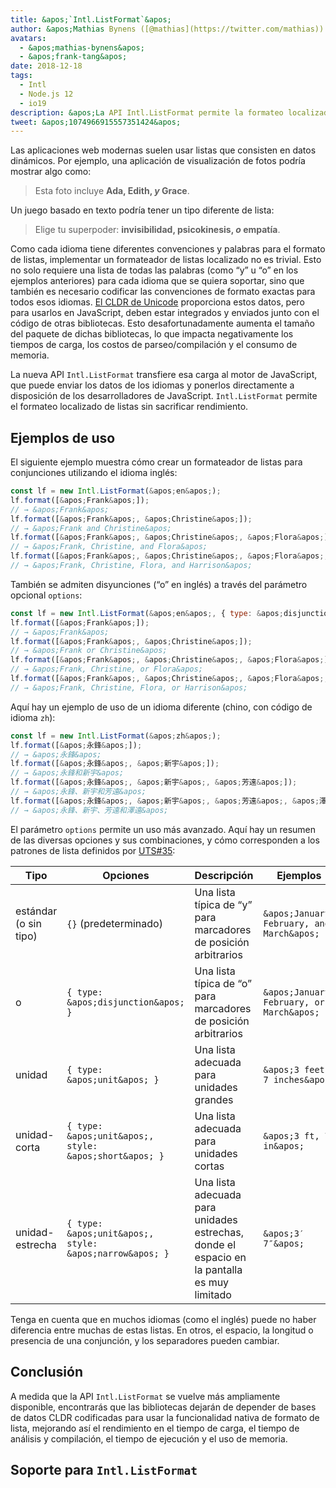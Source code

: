 ```yaml
---
title: &apos;`Intl.ListFormat`&apos;
author: &apos;Mathias Bynens ([@mathias](https://twitter.com/mathias)) y Frank Yung-Fong Tang&apos;
avatars:
  - &apos;mathias-bynens&apos;
  - &apos;frank-tang&apos;
date: 2018-12-18
tags:
  - Intl
  - Node.js 12
  - io19
description: &apos;La API Intl.ListFormat permite la formateo localizado de listas sin sacrificar rendimiento.&apos;
tweet: &apos;1074966915557351424&apos;
---
```

Las aplicaciones web modernas suelen usar listas que consisten en datos dinámicos. Por ejemplo, una aplicación de visualización de fotos podría mostrar algo como:

> Esta foto incluye **Ada, Edith, _y_ Grace**.

Un juego basado en texto podría tener un tipo diferente de lista:

> Elige tu superpoder: **invisibilidad, psicokinesis, _o_ empatía**.

Como cada idioma tiene diferentes convenciones y palabras para el formato de listas, implementar un formateador de listas localizado no es trivial. Esto no solo requiere una lista de todas las palabras (como “y” u “o” en los ejemplos anteriores) para cada idioma que se quiera soportar, sino que también es necesario codificar las convenciones de formato exactas para todos esos idiomas. [El CLDR de Unicode](http://cldr.unicode.org/translation/lists) proporciona estos datos, pero para usarlos en JavaScript, deben estar integrados y enviados junto con el código de otras bibliotecas. Esto desafortunadamente aumenta el tamaño del paquete de dichas bibliotecas, lo que impacta negativamente los tiempos de carga, los costos de parseo/compilación y el consumo de memoria.

<!--truncate-->
La nueva API `Intl.ListFormat` transfiere esa carga al motor de JavaScript, que puede enviar los datos de los idiomas y ponerlos directamente a disposición de los desarrolladores de JavaScript. `Intl.ListFormat` permite el formateo localizado de listas sin sacrificar rendimiento.

## Ejemplos de uso

El siguiente ejemplo muestra cómo crear un formateador de listas para conjunciones utilizando el idioma inglés:

```js
const lf = new Intl.ListFormat(&apos;en&apos;);
lf.format([&apos;Frank&apos;]);
// → &apos;Frank&apos;
lf.format([&apos;Frank&apos;, &apos;Christine&apos;]);
// → &apos;Frank and Christine&apos;
lf.format([&apos;Frank&apos;, &apos;Christine&apos;, &apos;Flora&apos;]);
// → &apos;Frank, Christine, and Flora&apos;
lf.format([&apos;Frank&apos;, &apos;Christine&apos;, &apos;Flora&apos;, &apos;Harrison&apos;]);
// → &apos;Frank, Christine, Flora, and Harrison&apos;
```

También se admiten disyunciones (“o” en inglés) a través del parámetro opcional `options`:

```js
const lf = new Intl.ListFormat(&apos;en&apos;, { type: &apos;disjunction&apos; });
lf.format([&apos;Frank&apos;]);
// → &apos;Frank&apos;
lf.format([&apos;Frank&apos;, &apos;Christine&apos;]);
// → &apos;Frank or Christine&apos;
lf.format([&apos;Frank&apos;, &apos;Christine&apos;, &apos;Flora&apos;]);
// → &apos;Frank, Christine, or Flora&apos;
lf.format([&apos;Frank&apos;, &apos;Christine&apos;, &apos;Flora&apos;, &apos;Harrison&apos;]);
// → &apos;Frank, Christine, Flora, or Harrison&apos;
```

Aquí hay un ejemplo de uso de un idioma diferente (chino, con código de idioma `zh`):

```js
const lf = new Intl.ListFormat(&apos;zh&apos;);
lf.format([&apos;永鋒&apos;]);
// → &apos;永鋒&apos;
lf.format([&apos;永鋒&apos;, &apos;新宇&apos;]);
// → &apos;永鋒和新宇&apos;
lf.format([&apos;永鋒&apos;, &apos;新宇&apos;, &apos;芳遠&apos;]);
// → &apos;永鋒、新宇和芳遠&apos;
lf.format([&apos;永鋒&apos;, &apos;新宇&apos;, &apos;芳遠&apos;, &apos;澤遠&apos;]);
// → &apos;永鋒、新宇、芳遠和澤遠&apos;
```

El parámetro `options` permite un uso más avanzado. Aquí hay un resumen de las diversas opciones y sus combinaciones, y cómo corresponden a los patrones de lista definidos por [UTS#35](https://unicode.org/reports/tr35/tr35-general.html#ListPatterns):


| Tipo                  | Opciones                                   | Descripción                                                                                     | Ejemplos                         |
| --------------------- | ----------------------------------------- | ----------------------------------------------------------------------------------------------- | -------------------------------- |
| estándar (o sin tipo) | `{}` (predeterminado)                      | Una lista típica de “y” para marcadores de posición arbitrarios                                 | `&apos;January, February, and March&apos;` |
| o                     | `{ type: &apos;disjunction&apos; }`                 | Una lista típica de “o” para marcadores de posición arbitrarios                                 | `&apos;January, February, or March&apos;`  |
| unidad                | `{ type: &apos;unit&apos; }`                        | Una lista adecuada para unidades grandes                                                       | `&apos;3 feet, 7 inches&apos;`             |
| unidad-corta          | `{ type: &apos;unit&apos;, style: &apos;short&apos; }`        | Una lista adecuada para unidades cortas                                                        | `&apos;3 ft, 7 in&apos;`                   |
| unidad-estrecha       | `{ type: &apos;unit&apos;, style: &apos;narrow&apos; }`       | Una lista adecuada para unidades estrechas, donde el espacio en la pantalla es muy limitado     | `&apos;3′ 7″&apos;`                        |


Tenga en cuenta que en muchos idiomas (como el inglés) puede no haber diferencia entre muchas de estas listas. En otros, el espacio, la longitud o presencia de una conjunción, y los separadores pueden cambiar.

## Conclusión

A medida que la API `Intl.ListFormat` se vuelve más ampliamente disponible, encontrarás que las bibliotecas dejarán de depender de bases de datos CLDR codificadas para usar la funcionalidad nativa de formato de lista, mejorando así el rendimiento en el tiempo de carga, el tiempo de análisis y compilación, el tiempo de ejecución y el uso de memoria.

## Soporte para `Intl.ListFormat`

<feature-support chrome="72 /blog/v8-release-72#intl.listformat"
                 firefox="no"
                 safari="no"
                 nodejs="12 https://twitter.com/mathias/status/1120700101637353473"
                 babel="no"></feature-support>
